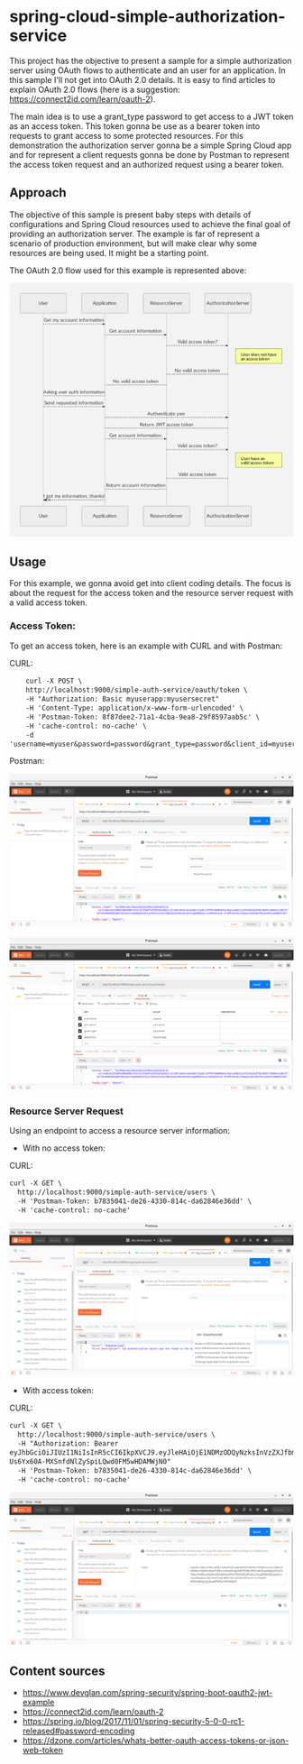 # spring-cloud-simple-authorization-service

This project has the objective to present a sample for a simple authorization server using OAuth flows to authenticate and an user for an application. In this sample I'll not get into OAuth 2.0 details. It is easy to find articles to explain OAuth 2.0 flows (here is a suggestion: https://connect2id.com/learn/oauth-2).

The main idea is to use a grant_type password to get access to a JWT token as an access token. This token gonna be use as a bearer token into requests to grant access to some protected resources. For this demonstration the authorization server gonna be a simple Spring Cloud app and for represent a client requests gonna be done by Postman to represent the access token request and an authorized request using a bearer token.

## Approach

The objective of this sample is present baby steps with details of configurations and Spring Cloud resources used to achieve the final goal of providing an authorization server. The example is far of represent a scenario of production environment, but will make clear why some resources are being used. It might be a starting point.

The OAuth 2.0 flow used for this example is represented above:

<p align="center">
  <img src="https://raw.githubusercontent.com/tnfigueiredo/spring-cloud-account-service/master/diagram.png" title="App OAuth password grant_type flow">
</p>

## Usage

For this example, we gonna avoid get into client coding details. The focus is about the request for the access token and the resource server request with a valid access token.

### Access Token:

To get an access token, here is an example with CURL and with Postman:

CURL:
```CURL
    curl -X POST \
    http://localhost:9000/simple-auth-service/oauth/token \
    -H "Authorization: Basic myuserapp:myusersecret"
    -H 'Content-Type: application/x-www-form-urlencoded' \
    -H 'Postman-Token: 8f87dee2-71a1-4cba-9ea8-29f8597aab5c' \
    -H 'cache-control: no-cache' \
    -d 'username=myuser&password=password&grant_type=password&client_id=myuserapp'
```

Postman:

<p align="center">
  <img src="https://raw.githubusercontent.com/tnfigueiredo/spring-cloud-account-service/master/Postman_access_token_header.png" title="Postman - Basic Auth">
</p>


<p align="center">
  <img src="https://raw.githubusercontent.com/tnfigueiredo/spring-cloud-account-service/master/Postman_access_token_body.png" title="Postman - Body">
</p>

### Resource Server Request

Using an endpoint to access a resource server information:

- With no access token:

CURL:
```CURL
curl -X GET \
  http://localhost:9000/simple-auth-service/users \
  -H 'Postman-Token: b7835041-de26-4330-814c-da62846e36dd' \
  -H 'cache-control: no-cache'
```

<p align="center">
  <img src="https://raw.githubusercontent.com/tnfigueiredo/spring-cloud-account-service/master/Postman_resourse_request_fail.png" title="Postman - No access token">
</p>

- With access token:

CURL:
```CURL
curl -X GET \
  http://localhost:9000/simple-auth-service/users \
  -H "Authorization: Bearer eyJhbGciOiJIUzI1NiIsInR5cCI6IkpXVCJ9.eyJleHAiOjE1NDMzODQyNzksInVzZXJfbmFtZSI6Im15dXNlciIsImF1dGhvcml0aWVzIjpbIlJPTEVfQURNSU4iXSwianRpIjoiZmI2YzY2NmYtMDUxMy00YzE5LWI2YjktOTdiYTE3OGEyZTc0IiwiY2xpZW50X2lkIjoibXl1c2VyYXBwIiwic2NvcGUiOlsiQURNSU4iLCJVU0VSIl19.bSP-Us6Yx60A-MXSnfdNlZySpiLQwd0FM5wHDAMWjN0"
  -H 'Postman-Token: b7835041-de26-4330-814c-da62846e36dd' \
  -H 'cache-control: no-cache'
```

<p align="center">
  <img src="https://raw.githubusercontent.com/tnfigueiredo/spring-cloud-account-service/master/Postman_resourse_request_success.png" title="Postman - Valid access token">
</p>


## Content sources

 - https://www.devglan.com/spring-security/spring-boot-oauth2-jwt-example
 - https://connect2id.com/learn/oauth-2
 - https://spring.io/blog/2017/11/01/spring-security-5-0-0-rc1-released#password-encoding
 - https://dzone.com/articles/whats-better-oauth-access-tokens-or-json-web-token
